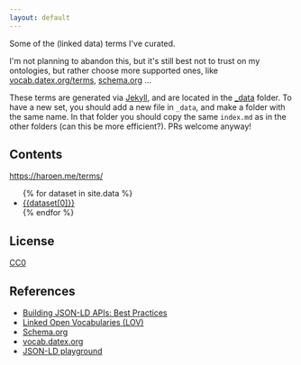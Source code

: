 ```yaml
---
layout: default
---
```


Some of the (linked data) terms I've curated.

I'm not planning to abandon this, but it's still best not to trust on my ontologies, but rather choose more supported ones, like [vocab.datex.org/terms](http://vocab.datex.org/terms), [schema.org](https://schema.org) …

These terms are generated via [Jekyll](https://jekyllrb.com), and are located in the [_data](https://github.com/haroenv/terms/tree/gh-pages/_data) folder. To have a new set, you should add a new file in `_data`, and make a folder with the same name. In that folder you should copy the same `index.md` as in the other folders (can this be more efficient?). PRs welcome anyway!

## Contents

<https://haroen.me/terms/>

<ul>
{% for dataset in site.data %}
  <li><a href="{{dataset[0]}}">{{dataset[0]}}</a></li>
{% endfor %}
</ul>

## License

[CC0](LICENSE)

## References

* [Building JSON-LD APIs: Best Practices](http://json-ld.org/spec/latest/json-ld-api-best-practices/)
* [Linked Open Vocabularies (LOV)](https://lov.okfn.org/)
* [Schema.org](https://schema.org)
* [vocab.datex.org](https://vocab.datex.org)
* [JSON-LD playground](http://json-ld.org/playground/)
